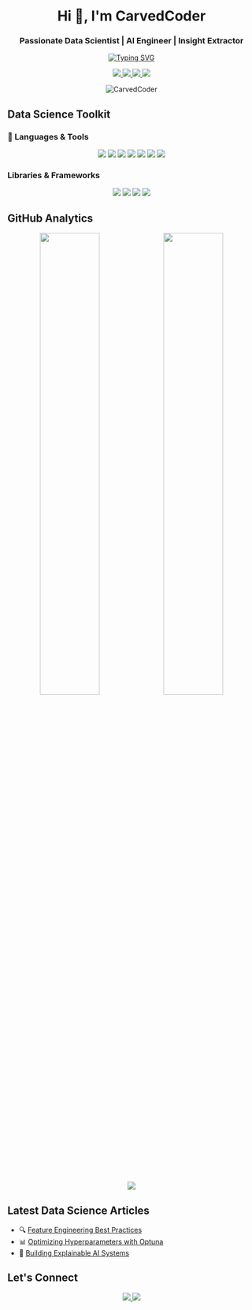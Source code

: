 <h1 align="center">Hi 👋, I'm CarvedCoder</h1>
<h3 align="center">Passionate Data Scientist | AI Engineer | Insight Extractor</h3>

<!-- Dynamic Typing SVG -->
<p align="center">
  <a href="https://git.io/typing-svg">
    <img src="https://readme-typing-svg.demolab.com?font=Fira+Code&weight=600&size=24&duration=4000&pause=1000&color=22D3EE&center=true&vCenter=true&width=500&height=40&lines=Turning+Data+into+Decisions;Machine+Learning+Specialist;Big+Data+Enthusiast;Python+%7C+SQL+%7C+TensorFlow" alt="Typing SVG" />
  </a>
</p>

<!-- Social & Platform Badges -->
<p align="center">
  <a href="https://linkedin.com/in/yourprofile">
    <img src="https://img.shields.io/badge/LinkedIn-0077B5?style=for-the-badge&logo=linkedin&logoColor=white">
  </a>
  <a href="https://kaggle.com/yourprofile">
    <img src="https://img.shields.io/badge/Kaggle-20BEFF?style=for-the-badge&logo=Kaggle&logoColor=white">
  </a>
  <a href="https://medium.com/@yourprofile">
    <img src="https://img.shields.io/badge/Medium-12100E?style=for-the-badge&logo=medium&logoColor=white">
  </a>
  <a href="https://leetcode.com/yourprofile/">
    <img src="https://img.shields.io/badge/-LeetCode-FFA116?style=for-the-badge&logo=LeetCode&logoColor=black">
  </a>
</p>

<!-- Visitor Counter -->
<p align="center"> 
  <img src="https://komarev.com/ghpvc/?username=CarvedCoder&label=Profile%20Views&color=0e75b6&style=flat" alt="CarvedCoder" /> 
</p>

## Data Science Toolkit

### 🔧 Languages & Tools
<p align="center">
  <img src="https://img.shields.io/badge/Python-3776AB?style=for-the-badge&logo=python&logoColor=white">
  <img src="https://img.shields.io/badge/R-276DC3?style=for-the-badge&logo=r&logoColor=white">
  <img src="https://img.shields.io/badge/SQL-4479A1?style=for-the-badge&logo=postgresql&logoColor=white">
  <img src="https://img.shields.io/badge/TensorFlow-FF6F00?style=for-the-badge&logo=TensorFlow&logoColor=white">
  <img src="https://img.shields.io/badge/PyTorch-EE4C2C?style=for-the-badge&logo=PyTorch&logoColor=white">
  <img src="https://img.shields.io/badge/Tableau-E97627?style=for-the-badge&logo=Tableau&logoColor=white">
  <img src="https://img.shields.io/badge/Apache_Spark-FFFFFF?style=for-the-badge&logo=apachespark&logoColor=#E35A16">
</p>

### Libraries & Frameworks
<p align="center">
  <img src="https://img.shields.io/badge/Pandas-150458?style=for-the-badge&logo=pandas&logoColor=white">
  <img src="https://img.shields.io/badge/NumPy-013243?style=for-the-badge&logo=numpy&logoColor=white">
  <img src="https://img.shields.io/badge/scikit_learn-F7931E?style=for-the-badge&logo=scikit-learn&logoColor=white">
  <img src="https://img.shields.io/badge/Keras-D00000?style=for-the-badge&logo=Keras&logoColor=white">
</p>

## GitHub Analytics

<p align="center">
  <img width="49%" src="https://github-readme-stats.vercel.app/api?username=CarvedCoder&show_icons=true&theme=radical&count_private=true&hide_border=true&bg_color=00000000">
  <img width="49%" src="https://github-readme-streak-stats.herokuapp.com/?user=CarvedCoder&theme=radical&hide_border=true&background=00000000">
</p>

<p align="center">
  <img src="https://github-readme-stats.vercel.app/api/top-langs/?username=CarvedCoder&layout=compact&theme=radical&hide_border=true&bg_color=00000000&hide=html,css,scss,php&langs_count=6">
</p>

## Latest Data Science Articles
<!-- Medium RSS Feed -->
- 🔍 [Feature Engineering Best Practices](https://medium.com/p/12345)
- 📊 [Optimizing Hyperparameters with Optuna](https://medium.com/p/67890)
- 🤖 [Building Explainable AI Systems](https://medium.com/p/45678)

## Let's Connect
<p align="center">
  <a href="mailto:your.email@domain.com">
    <img src="https://img.shields.io/badge/Gmail-D14836?style=for-the-badge&logo=gmail&logoColor=white">
  </a>
  <a href="https://calendly.com/yourprofile">
    <img src="https://img.shields.io/badge/Calendly-006BFF?style=for-the-badge&logo=calendly&logoColor=white">
  </a>
</p>
